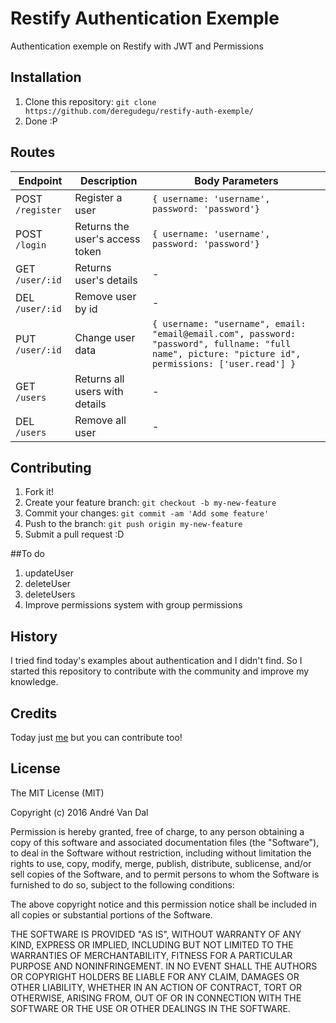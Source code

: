 # Restify Authentication Exemple
Authentication exemple on Restify with JWT and Permissions

## Installation
1. Clone this repository: `git clone https://github.com/deregudegu/restify-auth-exemple/`
2. Done :P

## Routes
| Endpoint         | Description                     | Body Parameters                                                                                                                                      |
|------------------|---------------------------------|------------------------------------------------------------------------------------------------------------------------------------------------------|
| POST `/register` | Register a user                 | `{ username: 'username', password: 'password'} `                                                                                                     |
| POST `/login`    | Returns the user's access token | `{ username: 'username', password: 'password'} `                                                                                                     |
| GET `/user/:id`  | Returns user's details          | -                                                                                                                                                    |
| DEL `/user/:id`  | Remove user by id               | -                                                                                                                                                    |
| PUT `/user/:id`  | Change user data                | `{ username: "username", email: "email@email.com", password: "password", fullname: "full name", picture: "picture id", permissions: ['user.read'] }` |
| GET `/users`     | Returns all users with details  | -                                                                                                                                                    |
| DEL `/users`     | Remove all user                 | -                                                                                                                                                    |

## Contributing
1. Fork it!
2. Create your feature branch: `git checkout -b my-new-feature`
3. Commit your changes: `git commit -am 'Add some feature'`
4. Push to the branch: `git push origin my-new-feature`
5. Submit a pull request :D

##To do
1. updateUser
2. deleteUser
3. deleteUsers
4. Improve permissions system with group permissions

## History
I tried find today's examples about authentication and I didn't find. So I started this repository to contribute with the community and improve my knowledge.

## Credits
Today just [me](http://github.com/deregudegu) but you can contribute too!

## License
The MIT License (MIT)

Copyright (c) 2016 André Van Dal

Permission is hereby granted, free of charge, to any person obtaining a copy
of this software and associated documentation files (the "Software"), to deal
in the Software without restriction, including without limitation the rights
to use, copy, modify, merge, publish, distribute, sublicense, and/or sell
copies of the Software, and to permit persons to whom the Software is
furnished to do so, subject to the following conditions:

The above copyright notice and this permission notice shall be included in all
copies or substantial portions of the Software.

THE SOFTWARE IS PROVIDED "AS IS", WITHOUT WARRANTY OF ANY KIND, EXPRESS OR
IMPLIED, INCLUDING BUT NOT LIMITED TO THE WARRANTIES OF MERCHANTABILITY,
FITNESS FOR A PARTICULAR PURPOSE AND NONINFRINGEMENT. IN NO EVENT SHALL THE
AUTHORS OR COPYRIGHT HOLDERS BE LIABLE FOR ANY CLAIM, DAMAGES OR OTHER
LIABILITY, WHETHER IN AN ACTION OF CONTRACT, TORT OR OTHERWISE, ARISING FROM,
OUT OF OR IN CONNECTION WITH THE SOFTWARE OR THE USE OR OTHER DEALINGS IN THE
SOFTWARE.

